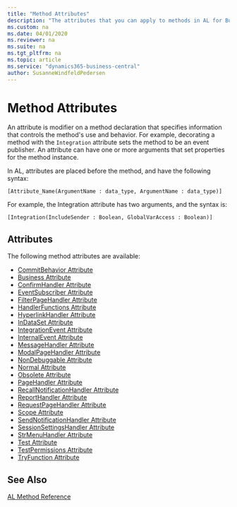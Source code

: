 ```yaml
---
title: "Method Attributes"
description: "The attributes that you can apply to methods in AL for Business Central"
ms.custom: na
ms.date: 04/01/2020
ms.reviewer: na
ms.suite: na
ms.tgt_pltfrm: na
ms.topic: article
ms.service: "dynamics365-business-central"
author: SusanneWindfeldPedersen
---
```


# Method Attributes

An attribute is modifier on a method declaration that specifies information that controls the method's use and behavior. For example, decorating a method with the `Integration` attribute sets the method to be an event publisher. An attribute can have one or more arguments that set properties for the method instance.

In AL, attributes are placed before the method, and have the following syntax:

```
[Attribute_Name(ArgumentName : data_type, ArgumentName : data_type)]
```

For example, the Integration attribute has two arguments, and the syntax is:

```
[Integration(IncludeSender : Boolean, GlobalVarAccess : Boolean)]
```

## Attributes

The following method attributes are available:

- [CommitBehavior Attribute](devenv-commitbehavior-attribute.md)  
- [Business Attribute](devenv-business-attribute.md)  
- [ConfirmHandler Attribute](devenv-confirmhandler-attribute.md)  
- [EventSubscriber Attribute](devenv-eventsubscriber-attribute.md)  
- [FilterPageHandler Attribute](devenv-filterpagehandler-attribute.md)  
- [HandlerFunctions Attribute](devenv-handlerfunctions-attribute.md)
- [HyperlinkHandler Attribute](devenv-hyperlinkhandler-attribute.md)
- [InDataSet Attribute](devenv-indataset-attribute.md)
- [IntegrationEvent Attribute](devenv-integration-attribute.md)
- [InternalEvent Attribute](devenv-internal-attribute.md)  
- [MessageHandler Attribute](devenv-messagehandler-attribute.md)  
- [ModalPageHandler Attribute](devenv-modalpagehandler-attribute.md)
- [NonDebuggable Attribute](devenv-nondebuggable-attribute.md)  
- [Normal Attribute](devenv-normal-attribute.md)  
- [Obsolete Attribute](devenv-obsolete-attribute.md)
- [PageHandler Attribute](devenv-pagehandler-attribute.md)
- [RecallNotificationHandler Attribute](devenv-recallnotificationhandler-attribute.md)
- [ReportHandler Attribute](devenv-reporthandler-attribute.md)
- [RequestPageHandler Attribute](devenv-requestpagehandler-attribute.md)  
- [Scope Attribute](devenv-scope-attribute.md)
- [SendNotificationHandler Attribute](devenv-sendnotificationhandler-attribute.md)
- [SessionSettingsHandler Attribute](devenv-sessionsettingshandler-attribute.md)
- [StrMenuHandler Attribute](devenv-strmenuhandler-attribute.md)
- [Test Attribute](devenv-test-attribute.md)
- [TestPermissions Attribute](devenv-testpermissions-attribute.md)
- [TryFunction Attribute](devenv-tryfunction-attribute.md)

## See Also

[AL Method Reference](../methods-auto/library.md)  
